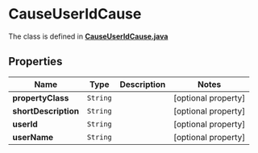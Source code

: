 

# CauseUserIdCause

The class is defined in **[CauseUserIdCause.java](../../src/main/java/org/openapitools/model/CauseUserIdCause.java)**

## Properties

Name | Type | Description | Notes
------------ | ------------- | ------------- | -------------
**propertyClass** | `String` |  |  [optional property]
**shortDescription** | `String` |  |  [optional property]
**userId** | `String` |  |  [optional property]
**userName** | `String` |  |  [optional property]






